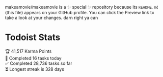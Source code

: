 makeamovie/makeamovie is a ✨ special ✨ repository because its `README.md` (this file) appears on your GitHub profile.
You can click the Preview link to take a look at your changes. darn right ya can

# Todoist Stats

<!-- TODO-IST:START -->
🏆  41,517 Karma Points           
🌸  Completed 16 tasks today           
✅  Completed 28,736 tasks so far           
⏳  Longest streak is 328 days
<!-- TODO-IST:END -->